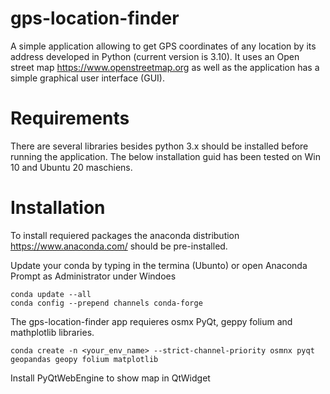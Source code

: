 # gps-location-finder

A simple application allowing to get GPS coordinates of any location by its address developed in Python (current version is 3.10). It uses an Open street map https://www.openstreetmap.org as well as the application has a simple graphical user interface (GUI).

# Requirements

There are several libraries besides python 3.x should be installed before running the application. The below installation guid has been tested on Win 10 and Ubuntu 20 maschiens.


# Installation
To install requiered packages the anaconda distribution https://www.anaconda.com/ should be pre-installed. 

Update your conda by typing in the termina (Ubunto) or open Anaconda Prompt as Administrator under Windoes

```console
conda update --all
conda config --prepend channels conda-forge
```
The gps-location-finder app requieres osmx PyQt, geppy folium and mathplotlib libraries.  
```console
conda create -n <your_env_name> --strict-channel-priority osmnx pyqt geopandas geopy folium matplotlib
```
Install PyQtWebEngine to show map in QtWidget


